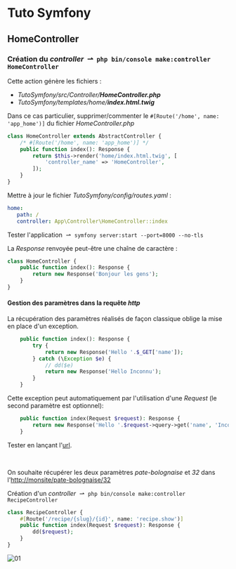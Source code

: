 # Tuto Symfony

## HomeController

### Création du *controller* &nbsp;&#8640;&nbsp; `php bin/console make:controller HomeController`

Cette action génère les fichiers :
- *TutoSymfony/src/Controller/**HomeController.php***
- *TutoSymfony/templates/home/**index.html.twig***



Dans ce cas particulier, supprimer/commenter le `#[Route('/home', name: 'app_home')]` du fichier *HomeController.php* 

```php
class HomeController extends AbstractController {
    /* #[Route('/home', name: 'app_home')] */
    public function index(): Response {
        return $this->render('home/index.html.twig', [
            'controller_name' => 'HomeController',
        ]);
    }
}
```

Mettre à jour le fichier *TutoSymfony/config/routes.yaml* :

```yaml
home:
   path: /
   controller: App\Controller\HomeController::index
```

Tester l'application &nbsp;&#8640;&nbsp; `symfony server:start --port=8000 --no-tls`

La *Response* renvoyée peut-être une chaîne de caractère :

```php
class HomeController {
    public function index(): Response {
        return new Response('Bonjour les gens');
    }
}
```

#### Gestion des paramètres dans la requête *http*

La récupération des paramètres réalisés de façon classique oblige la mise en place d'un exception. 

```php
    public function index(): Response {
        try {
            return new Response('Hello '.$_GET['name']);
        } catch (\Exception $e) {
            // dd($e)
            return new Response('Hello Inconnu');
        }
    }
```

Cette exception peut automatiquement par l'utilisation d'une *Request* (le second paramètre est optionnel):

```php
    public function index(Request $request): Response {
        return new Response('Hello '.$request->query->get('name', 'Inconnu'));
    }
```

Tester en lançant l'[url](http://localhost:8000/?name=World).

<br>

On souhaite récupérer les deux paramètres *pate-bolognaise* et *32* dans l'[http://monsite/pate-bolognaise/32](http://localhost:8000/recipe/pate-bolognaise/32)


Création d'un *controller* &nbsp;&#8640;&nbsp; `php bin/console make:controller RecipeController`

```php
class RecipeController {
    #[Route('/recipe/{slug}/{id}', name: 'recipe.show')]
    public function index(Request $request): Response {
        dd($request);
    }
}
```

![01](01.png)
